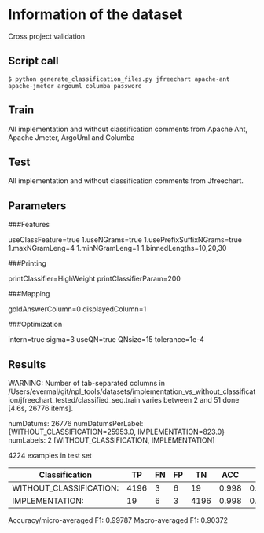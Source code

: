 # Information of the dataset
Cross project validation

## Script call

`$ python generate_classification_files.py jfreechart apache-ant apache-jmeter argouml columba password `

## Train 
All implementation and without classification comments from Apache Ant, Apache Jmeter, ArgoUml and Columba

## Test

All implementation and without classification comments from Jfreechart. 

## Parameters
###Features

useClassFeature=true
1.useNGrams=true
1.usePrefixSuffixNGrams=true
1.maxNGramLeng=4
1.minNGramLeng=1
1.binnedLengths=10,20,30

###Printing

printClassifier=HighWeight
printClassifierParam=200

###Mapping

goldAnswerColumn=0
displayedColumn=1

###Optimization

intern=true
sigma=3
useQN=true
QNsize=15
tolerance=1e-4

## Results

WARNING: Number of tab-separated columns in /Users/evermal/git/npl_tools/datasets/implementation_vs_without_classification/jfreechart_tested/classified_seq.train varies between 2 and 51
done [4.6s, 26776 items].

numDatums: 26776
numDatumsPerLabel: {WITHOUT_CLASSIFICATION=25953.0, IMPLEMENTATION=823.0}
numLabels: 2 [WITHOUT_CLASSIFICATION, IMPLEMENTATION]

4224 examples in test set

|Classification          | TP |FN |FP |TN  |ACC  | P   |  R  | F1  |
|------------------------|----|---|---|----|-----|-----|-----|-----|
|WITHOUT_CLASSIFICATION: |4196|3  |6  |19  |0.998|0.999|0.999|0.999|
|IMPLEMENTATION:         |19  |6  |3  |4196|0.998|0.864|0.760|0.809|

Accuracy/micro-averaged F1: 0.99787
Macro-averaged F1: 0.90372

